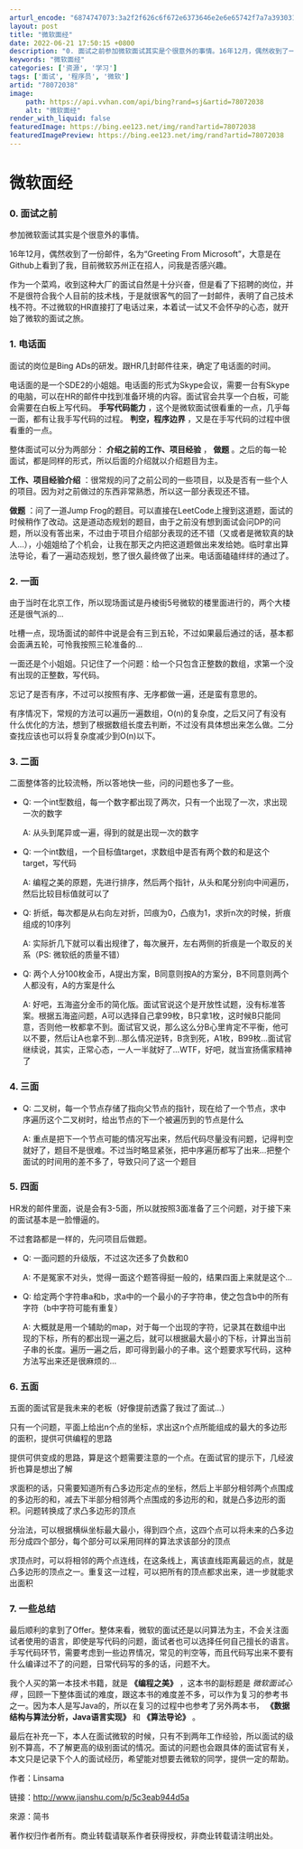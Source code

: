 ```yaml
---
arturl_encode: "6874747073:3a2f2f626c6f672e6373646e2e6e65742f7a7a393031323134:2f61727469636c652f64657461696c732f3738303732303338"
layout: post
title: "微软面经"
date: 2022-06-21 17:50:15 +0800
description: "0. 面试之前参加微软面试其实是个很意外的事情。16年12月，偶然收到了一份邮件，名为“Greeti"
keywords: "微软面经"
categories: ['资源', '学习']
tags: ['面试', '程序员', '微软']
artid: "78072038"
image:
    path: https://api.vvhan.com/api/bing?rand=sj&artid=78072038
    alt: "微软面经"
render_with_liquid: false
featuredImage: https://bing.ee123.net/img/rand?artid=78072038
featuredImagePreview: https://bing.ee123.net/img/rand?artid=78072038
---
```


# 微软面经

### 0. 面试之前

参加微软面试其实是个很意外的事情。

16年12月，偶然收到了一份邮件，名为“Greeting From Microsoft”，大意是在Github上看到了我，目前微软苏州正在招人，问我是否感兴趣。

作为一个菜鸡，收到这种大厂的面试自然是十分兴奋，但是看了下招聘的岗位，并不是很符合我个人目前的技术栈，于是就很客气的回了一封邮件，表明了自己技术栈不符。不过微软的HR直接打了电话过来，本着试一试又不会怀孕的心态，就开始了微软的面试之旅。

### 1. 电话面

面试的岗位是Bing ADs的研发。跟HR几封邮件往来，确定了电话面的时间。

电话面的是一个SDE2的小姐姐。电话面的形式为Skype会议，需要一台有Skype的电脑，可以在HR的邮件中找到准备环境的内容。面试官会共享一个白板，可能会需要在白板上写代码。
**手写代码能力**
，这个是微软面试很看重的一点，几乎每一面，都有让我手写代码的过程。
**判空，程序边界**
，又是在手写代码的过程中很看重的一点。

整体面试可以分为两部分：
**介绍之前的工作、项目经验**
，
**做题**
。之后的每一轮面试，都是同样的形式，所以后面的介绍就以介绍题目为主。

**工作、项目经验介绍**
：很常规的问了之前公司的一些项目，以及是否有一些个人的项目。因为对之前做过的东西非常熟悉，所以这一部分表现还不错。

**做题**
：问了一道Jump Frog的题目。可以直接在LeetCode上搜到这道题，面试的时候稍作了改动。这是道动态规划的题目，由于之前没有想到面试会问DP的问题，所以没有答出来，不过由于项目介绍部分表现的还不错（又或者是微软真的缺人...），小姐姐给了个机会，让我在那天之内把这道题做出来发给她。临时拿出算法导论，看了一遍动态规划，憋了很久最终做了出来。电话面磕磕绊绊的通过了。

### 2. 一面

由于当时在北京工作，所以现场面试是丹棱街5号微软的楼里面进行的，两个大楼还是很气派的...

吐槽一点，现场面试的邮件中说是会有三到五轮，不过如果最后通过的话，基本都会面满五轮，可怜我按照三轮准备的...

一面还是个小姐姐。只记住了一个问题：给一个只包含正整数的数组，求第一个没有出现的正整数，写代码。

忘记了是否有序，不过可以按照有序、无序都做一遍，还是蛮有意思的。

有序情况下，常规的方法可以遍历一遍数组，O(n)的复杂度，之后又问了有没有什么优化的方法，想到了根据数组长度去判断，不过没有具体想出来怎么做。二分查找应该也可以将复杂度减少到O(n)以下。

### 3. 二面

二面整体答的比较流畅，所以答地快一些，问的问题也多了一些。

* Q: 一个int型数组，每一个数字都出现了两次，只有一个出现了一次，求出现一次的数字
    
  A: 从头到尾异或一遍，得到的就是出现一次的数字
* Q: 一个int数组，一个目标值target，求数组中是否有两个数的和是这个target，写代码
    
  A: 编程之美的原题，先进行排序，然后两个指针，从头和尾分别向中间遍历，然后比较目标值就可以了
* Q: 折纸，每次都是从右向左对折，凹痕为0，凸痕为1，求折n次的时候，折痕组成的10序列
    
  A: 实际折几下就可以看出规律了，每次展开，左右两侧的折痕是一个取反的关系（PS: 微软纸的质量不错）
* Q: 两个人分100枚金币，A提出方案，B同意则按A的方案分，B不同意则两个人都没有，A的方案是什么
    
  A: 好吧，五海盗分金币的简化版。面试官说这个是开放性试题，没有标准答案。根据五海盗问题，A可以选择自己拿99枚，B只拿1枚，这时候B只能同意，否则他一枚都拿不到。面试官又说，那么这么分B心里肯定不平衡，他可以不要，然后让A也拿不到...那么情况逆转，B贪到死，A1枚，B99枚...面试官继续说，其实，正常心态，一人一半就好了...WTF，好吧，就当宣扬儒家精神了

### 4. 三面

* Q: 二叉树，每一个节点存储了指向父节点的指针，现在给了一个节点，求中序遍历这个二叉树时，给出节点的下一个被遍历到的节点是什么
    
  A: 重点是把下一个节点可能的情况写出来，然后代码尽量没有问题，记得判空就好了，题目不是很难。不过当时略显紧张，把中序遍历都写了出来...把整个面试的时间用的差不多了，导致只问了这一个题目

### 5. 四面

HR发的邮件里面，说是会有3-5面，所以就按照3面准备了三个问题，对于接下来的面试基本是一脸懵逼的。

不过套路都是一样的，先问项目后做题。

* Q: 一面问题的升级版，不过这次还多了负数和0
    
  A: 不是冤家不对头，觉得一面这个题答得挺一般的，结果四面上来就是这个...
* Q: 给定两个字符串a和b，求a中的一个最小的子字符串，使之包含b中的所有字符（b中字符可能有重复）
    
  A: 大概就是用一个辅助的map，对于每一个出现的字符，记录其在数组中出现的下标，所有的都出现一遍之后，就可以根据最大最小的下标，计算出当前子串的长度。遍历一遍之后，即可得到最小的子串。这个题要求写代码，这种方法写出来还是很麻烦的...

### 6. 五面

五面的面试官是我未来的老板（好像提前透露了我过了面试...）

只有一个问题，平面上给出n个点的坐标，求出这n个点所能组成的最大的多边形的面积，提供可供编程的思路

提供可供变成的思路，算是这个题需要注意的一个点。在面试官的提示下，几经波折也算是想出了解

求面积的话，只需要知道所有凸多边形定点的坐标，然后上半部分相邻两个点围成的多边形的和，减去下半部分相邻两个点围成的多边形的和，就是凸多边形的面积。问题转换成了求凸多边形的顶点

分治法，可以根据横纵坐标最大最小，得到四个点，这四个点可以将未来的凸多边形分成四个部分，每个部分可以采用同样的算法求该部分的顶点

求顶点时，可以将相邻的两个点连线，在这条线上，离该直线距离最远的点，就是凸多边形的顶点之一。重复这一过程，可以把所有的顶点都求出来，进一步就能求出面积

### 7. 一些总结

最后顺利的拿到了Offer。整体来看，微软的面试还是以问算法为主，不会关注面试者使用的语言，即使是写代码的问题，面试者也可以选择任何自己擅长的语言。手写代码环节，需要考虑到一些边界情况，常见的判空等，而且代码写出来不要有什么编译过不了的问题，日常代码写的多的话，问题不大。

我个人买的第一本技术书籍，就是
**《编程之美》**
，这本书的副标题是
*微软面试心得*
，回顾一下整体面试的难度，跟这本书的难度差不多，可以作为复习的参考书之一。因为本人是写Java的，所以在复习的过程中也参考了另外两本书，
**《数据结构与算法分析，Java语言实现》**
和
**《算法导论》**
。

最后在补充一下，本人在面试微软的时候，只有不到两年工作经验，所以面试的级别不算高，不了解更高的级别面试的情况。面试的问题也会跟具体的面试官有关，本文只是记录下个人的面试经历，希望能对想要去微软的同学，提供一定的帮助。

  
  
作者：Linsama
  
链接：http://www.jianshu.com/p/5c3eab944d5a
  
來源：简书
  
著作权归作者所有。商业转载请联系作者获得授权，非商业转载请注明出处。